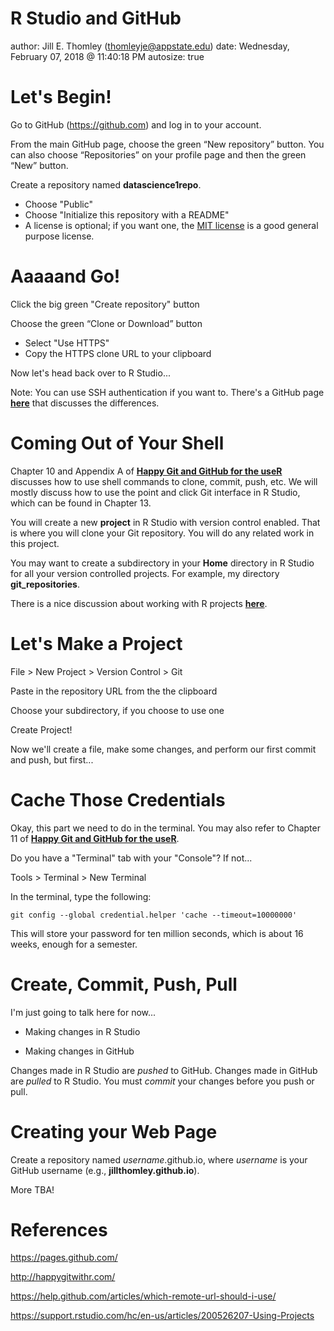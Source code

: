 R Studio and GitHub
========================================================
author: Jill E. Thomley (thomleyje@appstate.edu)
date: Wednesday, February 07, 2018 @ 11:40:18 PM
autosize: true



Let's Begin!
========================================================

Go to GitHub (https://github.com) and log in to your account.

From the main GitHub page, choose the green “New repository” button. You can also choose “Repositories” on your profile page and then the green “New” button.

Create a repository named **datascience1repo**. 

* Choose "Public"
* Choose "Initialize this repository with a README"
* A license is optional; if you want one, the [MIT license](https://opensource.org/licenses/MIT) is a good general purpose license.



Aaaaand Go!
========================================================

Click the big green "Create repository" button

Choose the green “Clone or Download” button
* Select "Use HTTPS"
* Copy the HTTPS clone URL to your clipboard 

Now let's head back over to R Studio...

Note: You can use SSH authentication if you want to. There's a GitHub page **[here](https://help.github.com/articles/which-remote-url-should-i-use/)** that discusses the differences.



Coming Out of Your Shell
========================================================

Chapter 10 and Appendix A of **[Happy Git and GitHub for the useR](http://happygitwithr.com/)** discusses how to use shell commands to clone, commit, push, etc. We will mostly discuss how to use the point and click Git interface in R Studio, which can be found in Chapter 13.

You will create a new **project** in R Studio with version control enabled. That is where you will clone your Git repository. You will do any related work in this project. 

You may want to create a subdirectory in your **Home** directory in R Studio for all your version controlled projects. For example, my directory **git_repositories**.

There is a nice discussion about working with R projects **[here](https://support.rstudio.com/hc/en-us/articles/200526207-Using-Projects)**.



Let's Make a Project
========================================================

File > New Project > Version Control > Git

Paste in the repository URL from the the clipboard

Choose your subdirectory, if you choose to use one

Create Project!

Now we'll create a file, make some changes, and perform our first commit and push, but first...



Cache Those Credentials
========================================================

Okay, this part we need to do in the terminal. You may also refer to Chapter 11 of **[Happy Git and GitHub for the useR](http://happygitwithr.com/)**.

Do you have a "Terminal" tab with your "Console"? If not... 

Tools > Terminal > New Terminal

In the terminal, type the following:

`git config --global credential.helper 'cache --timeout=10000000'`

This will store your password for ten million seconds, which is about 16 weeks, enough for a semester.



Create, Commit, Push, Pull
========================================================

I'm just going to talk here for now...

* Making changes in R Studio

* Making changes in GitHub

Changes made in R Studio are *pushed* to GitHub. Changes made in GitHub are *pulled* to R Studio. You must *commit* your changes before you push or pull.



Creating your Web Page
========================================================

Create a repository named *username*.github.io, where *username* is your GitHub username (e.g., **jillthomley.github.io**).

More TBA!



References
========================================================

https://pages.github.com/

http://happygitwithr.com/

https://help.github.com/articles/which-remote-url-should-i-use/

https://support.rstudio.com/hc/en-us/articles/200526207-Using-Projects

